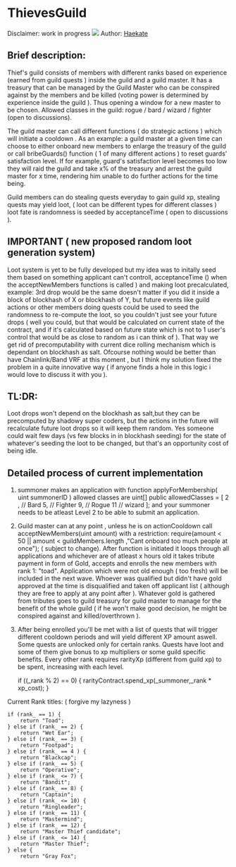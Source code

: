 # ThievesGuild
Disclaimer: work in progress
<img src="https://images-wixmp-ed30a86b8c4ca887773594c2.wixmp.com/f/8ec407e2-5c54-47e1-8e49-e153374f8444/d67nb14-f59acde7-856d-4eb6-a001-694f00860758.png/v1/fill/w_999,h_800,q_70,strp/thieves_guild_by_haekate_d67nb14-pre.jpg?token=eyJ0eXAiOiJKV1QiLCJhbGciOiJIUzI1NiJ9.eyJzdWIiOiJ1cm46YXBwOjdlMGQxODg5ODIyNjQzNzNhNWYwZDQxNWVhMGQyNmUwIiwiaXNzIjoidXJuOmFwcDo3ZTBkMTg4OTgyMjY0MzczYTVmMGQ0MTVlYTBkMjZlMCIsIm9iaiI6W1t7ImhlaWdodCI6Ijw9ODIwIiwicGF0aCI6IlwvZlwvOGVjNDA3ZTItNWM1NC00N2UxLThlNDktZTE1MzM3NGY4NDQ0XC9kNjduYjE0LWY1OWFjZGU3LTg1NmQtNGViNi1hMDAxLTY5NGYwMDg2MDc1OC5wbmciLCJ3aWR0aCI6Ijw9MTAyNCJ9XV0sImF1ZCI6WyJ1cm46c2VydmljZTppbWFnZS5vcGVyYXRpb25zIl19.9qtDCR2CjnWmKov0kOKn_tArLdxKKNYWzcVUtG4c15c"/>
Author: <a href="https://www.deviantart.com/haekate">Haekate</a>

<h2>Brief description:</h2>

Thief's guild consists of members with different ranks based on experience (earned from guild quests ) inside the guild and a guild master. It has a treasury that can be managed by the Guild Master who can be conspired against by the members and be killed (voting power is determined by experience inside the guild ). Thus opening a window for a new master to be chosen. Allowed classes in the guild: rogue / bard / wizard / fighter (open to discussions).

The guild master can call different functions ( do strategic actions ) which will initiate a cooldown . As an example: a guild master at a given time can choose to either onboard new members to enlarge the treasury of the guild or call bribeGuards() function ( 1 of many different actions ) to reset guards' satisfaction level. If for example, guard's satisfaction level becomes too low they will raid the guild and take x% of the treasury and arrest the guild master for x time, rendering him unable to do further actions for the time being.

Guild members can do stealing quests everyday to gain guild xp, stealing quests may yield loot, ( loot can be different types for different classes ) loot fate is randomness is seeded by acceptanceTime ( open to discussions ).

<h2>IMPORTANT ( new proposed random loot generation system)</h2>
Loot system is yet to be fully developed but my idea was to initally seed them based on something applicant can't controll, acceptanceTime () when the acceptNewMembers functions is called ) and making loot precalculated, example: 3rd drop would be the same doesn't matter if you did it inside a block of blockhash of X or blockhash of Y, but future events like guild actions or other members doing quests could be used to seed the randomness to re-compute the loot, so you couldn't just see your future drops ( well you could, but that would be calculated on current state of the contract, and if it's calculated based on future state which is not to 1 user's control that would be as close to random as i can think of ). That way we get rid of precomputability with current dice rolling mechanism which is dependant on blockhash as salt. Ofcourse nothing would be better than have Chainlink/Band VRF at this moment , but I think my solution fixed the problem in a quite innovative way ( if anyone finds a hole in this logic i would love to discuss it with you ).

<h2>TL:DR:</h2> Loot drops won't depend on the blockhash as salt,but they can be precomputed by shadowy super coders, but the actions in the future will recalculate future loot drops so it will keep them random. Yes someone could wait few days (vs few blocks in in blockhash seeding) for the state of whatever's seeding the loot to be changed, but that's an opportunity cost of being idle.


<h2>Detailed process of current implementation</h2>

1) summoner makes an application with function applyForMembership( uint summonerID )
allowed classes are
  uint[] public allowedClasses = [
    2 , // Bard
    5, // Fighter
    9, // Rogue
    11 // wizard
  ];
and your summoner needs to be atleast Level 2 to be able to submit an application.

2) Guild master can at any point , unless he is on actionCooldown call acceptNewMembers(uint amount) with a restriction: require(amount < 50 || amount < guildMembers.length ,"Cant onboard too much people at once"); ( subject to change). After function is initiated it loops through all applications and whichever are of atleast x hours old it takes tribute payment in form of Gold, accepts and enrolls the new members with rank 1: "toad". Application which were not old enough ( too fresh) will be included in the next wave. Whoever was qualified but didn't have gold approved at the time is disqualified and taken off applicant list ( although they are free to apply at any point after ). Whatever gold is gathered from tributes goes to guild treasury for guild master to manage for the benefit of the whole guild ( if he won't make good decision, he might be conspired against and killed/overthrown ).

3) After being enrolled you'll be met with a list of quests that will trigger different cooldown periods and will yield different XP amount aswell. Some quests are unlocked only for certain ranks. Quests have loot and some of them give bonus to xp multipliers or some guild specific benefits. Every other rank requires rarityXp (different from guild xp) to be spent, increasing with each level.

    if ((_rank % 2) == 0) {
      rarityContract.spend_xp(_summoner,_rank * xp_cost);
    }



Current Rank titles: ( forgive my lazyness )

    if (rank_ == 1) {
        return "Toad";
    } else if (rank_ == 2) {
        return "Wet Ear";
    } else if (rank_ == 3) {
        return "Footpad";
    } else if (rank_ == 4 ) {
        return "Blackcap";
    } else if (rank_ == 5) {
        return "Operative";
    } else if (rank_ <= 7) {
        return "Bandit";
    } else if (rank_ == 8) {
        return "Captain";
    } else if (rank_ <= 10) {
        return "Ringleader";
    } else if (rank_ == 11) {
        return "Mastermind";
    } else if (rank_ == 12) {
        return "Master Thief candidate";
    } else if (rank_ <= 14) {
        return "Master Thief";
    } else {
        return "Gray Fox";
